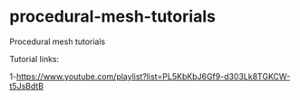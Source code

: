 # procedural-mesh-tutorials
Procedural mesh tutorials 

Tutorial links: 

1-https://www.youtube.com/playlist?list=PL5KbKbJ6Gf9-d303Lk8TGKCW-t5JsBdtB
